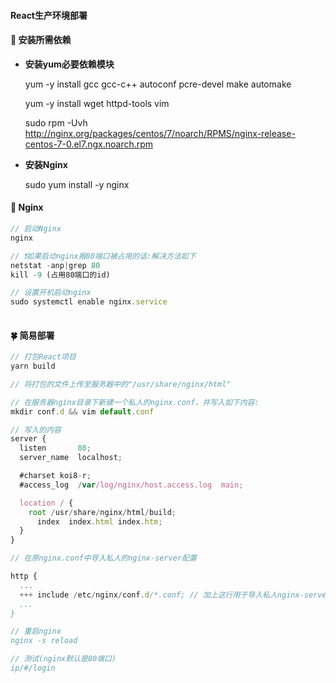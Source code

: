 #### React生产环境部署

#### 🌱 安装所需依赖

* <b>安装yum必要依赖模块</b>

  yum -y install gcc gcc-c++ autoconf pcre-devel make automake

  yum -y install wget httpd-tools vim

  sudo rpm -Uvh http://nginx.org/packages/centos/7/noarch/RPMS/nginx-release-centos-7-0.el7.ngx.noarch.rpm

* <b>安装Nginx</b>

    sudo yum install -y nginx

#### 🌵 Nginx

  ```js
  // 启动Nginx 
  nginx

  // ❗️如果启动nginx报80端口被占用的话:解决方法如下
  netstat -anp|grep 80
  kill -9 (占用80端口的id)

  // 设置开机启动nginx
  sudo systemctl enable nginx.service
    
  ```

#### 🍀 简易部署

  ```js
  // 打包React项目
  yarn build
  
  // 将打包的文件上传至服务器中的"/usr/share/nginx/html"
  
  // 在服务器nginx目录下新建一个私人的nginx.conf，并写入如下内容:
  mkdir conf.d && vim default.conf
  
  // 写入的内容
  server {
    listen       80;
    server_name  localhost;

    #charset koi8-r;
    #access_log  /var/log/nginx/host.access.log  main;

    location / {
      root /usr/share/nginx/html/build;
	    index  index.html index.htm;
    }
  }

  // 在原nginx.conf中导入私人的nginx-server配置
  
  http {
    ...
    +++ include /etc/nginx/conf.d/*.conf; // 加上这行用于导入私人nginx-server配置
    ...
  }

  // 重启nginx
  nginx -s reload

  // 测试(nginx默认是80端口)
  ip/#/login

  ```